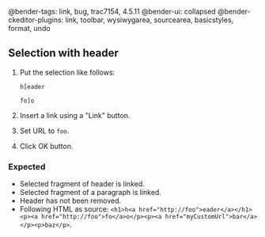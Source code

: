 @bender-tags: link, bug, trac7154, 4.5.11
@bender-ui: collapsed
@bender-ckeditor-plugins: link, toolbar, wysiwygarea, sourcearea, basicstyles, format, undo

## Selection with header

1. Put the selection like follows:

   ```
   h[eader

   fo]o
   ```

1. Insert a link using a "Link" button.
1. Set URL to `foo`.
1. Click OK button.

### Expected

* Selected fragment of header is linked.
* Selected fragment of a paragraph is linked.
* Header has not been removed.
* Following HTML as
  source: `<h1>h<a href="http://foo">eader</a></h1><p><a href="http://foo">fo</a>o</p><p><a href="myCustomUrl">bar</a></p><p>baz</p>`.
